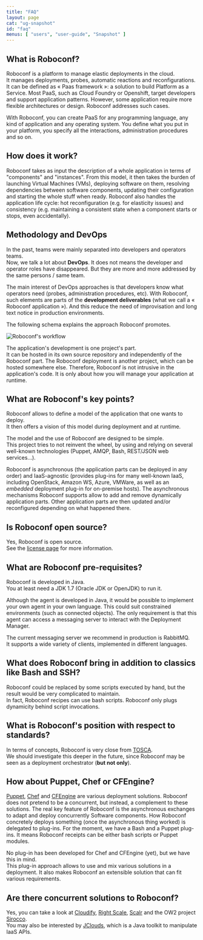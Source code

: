 ```yaml
---
title: "FAQ"
layout: page
cat: "ug-snapshot"
id: "faq"
menus: [ "users", "user-guide", "Snapshot" ]
---
```


## What is Roboconf?

Roboconf is a platform to manage elastic deployments in the cloud.  
It manages deployments, probes, automatic reactions and reconfigurations. It can be defined as « Paas framework »:
a solution to build Platform as a Service. Most PaaS, such as Cloud Foundry or Openshift, target developers and
support application patterns. However, some application require more flexible architectures or design. Roboconf
addresses such cases.

With Roboconf, you can create PaaS for any programming language, any kind of application and any operating system.
You define what you put in your platform, you specify all the interactions, administration procedures and so on.


## How does it work?

Roboconf takes as input the description of a whole application in terms of "components" and "instances".
From this model, it then takes the burden of launching Virtual Machines (VMs), deploying software on them, resolving dependencies 
between software components, updating their configuration and starting the whole stuff when ready. Roboconf also handles the 
application life cycle: hot reconfiguration (e.g. for elasticity issues) and consistency (e.g. maintaining a consistent state 
when a component starts or stops, even accidentally).


## Methodology and DevOps

In the past, teams were mainly separated into developers and operators teams.  
Now, we talk a lot about **DevOps**. It does not means the developer and operator roles
have disappeared. But they are more and more addressed by the same persons / same team.

The main interest of DevOps approaches is that developers know what operators need (probes,
administration procedures, etc). With Roboconf, such elements are parts of the **development
deliverables** (what we call a « Roboconf application »). And this reduce the need of improvisation
and long text notice in production environments.

The following schema explains the approach Roboconf promotes.

<img src="/resources/img/roboconf-workflow.png" alt="Roboconf's workflow" class="gs" />

The application's development is one project's part.  
It can be hosted in its own source repository and independently of the Roboconf part.
The Roboconf deployment is another project, which can be hosted somewhere else. Therefore,
Roboconf is not intrusive in the application's code. It is only about how you will manage
your application at runtime.


## What are Roboconf's key points?

Roboconf allows to define a model of the application that one wants to deploy.  
It then offers a vision of this model during deployment and at runtime.

The model and the use of Roboconf are designed to be simple.  
This project tries to not reinvent the wheel, by using and relying on several well-known technologies
(Puppet, AMQP, Bash, REST/JSON web services...).

Roboconf is asynchronous (the application parts can be deployed in any order) and IaaS-agnostic (provides plug-ins for
many well-known IaaS, including OpenStack, Amazon WS, Azure, VMWare, as well as an *embedded* deployment plug-in for
on-premise hosts). The asynchronous mechanisms Roboconf supports allow to add and remove dynamically application parts. 
Other application parts are then updated and/or reconfigured depending on what happened there.


## Is Roboconf open source?

Yes, Roboconf is open source.  
See the [license page](../license.html) for more information.


## What are Roboconf pre-requisites?

Roboconf is developed in Java.  
You at least need a JDK 1.7 (Oracle JDK or OpenJDK) to run it.

Although the agent is developed in Java, it would be possible to implement your own agent in your own language.
This could suit constrained environments (such as connected objects). The only requirement is that this agent can
access a messaging server to interact with the Deployment Manager.

The current messaging server we recommend in production is RabbitMQ.  
It supports a wide variety of clients, implemented in different languages. 


## What does Roboconf bring in addition to classics like Bash and SSH?

Roboconf could be replaced by some scripts executed by hand, but the result would be very complicated to maintain.  
In fact, Roboconf recipes can use bash scripts. Roboconf only plugs dynamicity behind script invocations.


## What is Roboconf's position with respect to standards?

In terms of concepts, Roboconf is very close from [TOSCA](http://en.wikipedia.org/wiki/OASIS_TOSCA).  
We should investigate this deeper in the future, since Roboconf may be seen as a deployment orchestrator (**but not only**).


## How about Puppet, Chef or CFEngine?

[Puppet](http://puppetlabs.com/), [Chef](http://docs.opscode.com/) and [CFEngine](http://cfengine.com/) are various
deployment solutions. Roboconf does not pretend to be a concurrent, but instead, a complement to these solutions. 
The real key feature of Roboconf is the asynchronous exchanges to adapt and deploy concurrently Software components. How
Roboconf concretely deploys something (once the asynchronous thing worked) is delegated to plug-ins. For the moment, we have
a Bash and a Puppet plug-ins. It means Roboconf receipts can be either bash scripts or Puppet modules.

No plug-in has been developed for Chef and CFEngine (yet), but we have this in mind.  
This plug-in approach allows to use and mix various solutions in a deployment. It also
makes Roboconf an extensible solution that can fit various requirements.


## Are there concurrent solutions to Roboconf?

Yes, you can take a look at [Cloudify](http://getcloudify.org/), [Right Scale](http://www.rightscale.com/), [Scalr](http://www.scalr.com/)
and the OW2 project [Sirocco](http://wiki.sirocco.ow2.org/xwiki/bin/view/Main/WebHome).  
You may also be interested by [JClouds](http://jclouds.apache.org/), which is a Java toolkit to manipulate IaaS APIs.
